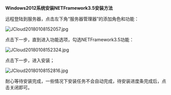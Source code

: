 **Windows2012系统安装NETFramework3.5安装方法**

远程登陆到服务器，点击左下角“服务器管理器”的添加角色和功能：

![JCloud20180108152057.jpg](https://img1.jcloudcs.com/cms/89e176f1-d568-4cfd-a0a9-f96f995122e220180108152148.jpg)

点击下一步，直到进入功能选项，勾选NETFramework3.5功能：

![JCloud20180108152324.jpg](https://img1.jcloudcs.com/cms/52a2cbb8-0879-4e79-8815-71625b189a9a20180108152443.jpg)

点击下一步，进入安装；

![JCloud20180108152816.jpg](https://img1.jcloudcs.com/cms/9f4dc902-166a-4acc-a178-e9c81c438a2f20180108152828.jpg)

耐心等待安装完成，一些情况下安装任务不会自动完成，待安装进度条完成后，点击关闭即可。